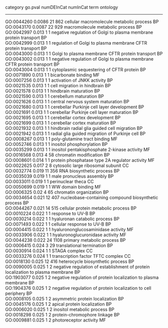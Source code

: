 

  category    go.pval   numDEInCat   numInCat                                        term                                         ontology 
------------ --------- ------------ ---------- --------------------------------------------------------------------------------- ----------
 GO:0044260   0.0086        21         862                         cellular macromolecule metabolic process                          BP    
 GO:0043170   0.0087        22         929                              macromolecule metabolic process                              BP    
 GO:0042997    0.013        1           1              negative regulation of Golgi to plasma membrane protein transport             BP    
 GO:0042999    0.013        1           1                regulation of Golgi to plasma membrane CFTR protein transport               BP    
 GO:0043000    0.013        1           1                       Golgi to plasma membrane CFTR protein transport                      BP    
 GO:0043002    0.013        1           1           negative regulation of Golgi to plasma membrane CFTR protein transport           BP    
 GO:0043004    0.013        1           1                          cytoplasmic sequestering of CFTR protein                          BP    
 GO:0071890    0.013        1           1                                     bicarbonate binding                                    MF    
 GO:0007256    0.013        1           1                                 activation of JNKK activity                                BP    
 GO:0021535    0.013        1           1                                 cell migration in hindbrain                                BP    
 GO:0021578    0.013        1           1                                    hindbrain maturation                                    BP    
 GO:0021590    0.013        1           1                                    cerebellum maturation                                   BP    
 GO:0021626    0.013        1           1                              central nervous system maturation                             BP    
 GO:0021680    0.013        1           1                         cerebellar Purkinje cell layer development                         BP    
 GO:0021691    0.013        1           1                          cerebellar Purkinje cell layer maturation                         BP    
 GO:0021695    0.013        1           1                                cerebellar cortex development                               BP    
 GO:0021699    0.013        1           1                                cerebellar cortex maturation                                BP    
 GO:0021932    0.013        1           1                         hindbrain radial glia guided cell migration                        BP    
 GO:0021942    0.013        1           1                        radial glia guided migration of Purkinje cell                       BP    
 GO:0008267    0.013        1           1                                poly-glutamine tract binding                                MF    
 GO:0052746    0.013        1           1                                  inositol phosphorylation                                  BP    
 GO:0035299    0.013        1           1                        inositol pentakisphosphate 2-kinase activity                        MF    
 GO:0016568    0.013        4           58                                  chromatin modification                                   BP    
 GO:0008601    0.014        1           1                       protein phosphatase type 2A regulator activity                       MF    
 GO:0022625    0.017        2           8                              cytosolic large ribosomal subunit                             CC    
 GO:0032774    0.019        11         356                                 RNA biosynthetic process                                  BP    
 GO:0035039    0.019        1           1                                  male pronucleus assembly                                  BP    
 GO:0033011    0.019        1           1                                      perinuclear theca                                     CC    
 GO:0050699    0.019        1           1                                      WW domain binding                                     MF    
 GO:0006325    0.02         4           65                                  chromatin organization                                   BP    
 GO:0034654    0.021        12         407                    nucleobase-containing compound biosynthetic process                    BP    
 GO:0044267    0.021        14         515                            cellular protein metabolic process                             BP    
 GO:0010224    0.022        1           1                                      response to UV-B                                      BP    
 GO:0030214    0.022        1           1                                hyaluronan catabolic process                                BP    
 GO:0071493    0.022        1           1                                  cellular response to UV-B                                 BP    
 GO:0004415    0.022        1           1                             hyalurononglucosaminidase activity                             MF    
 GO:0033906    0.022        1           1                               hyaluronoglucuronidase activity                              MF    
 GO:0044238    0.022        24         1108                                primary metabolic process                                 BP    
 GO:0006415    0.024        3           29                                 translational termination                                 BP    
 GO:0030914    0.024        1           1                                        STAGA complex                                       CC    
 GO:0033276    0.024        1           1                              transcription factor TFTC complex                             CC    
 GO:0018130    0.025        12         416                             heterocycle biosynthetic process                              BP    
 GO:0090005    0.025        1           2       negative regulation of establishment of protein localization to plasma membrane      BP    
 GO:1903077    0.025        1           2               negative regulation of protein localization to plasma membrane               BP    
 GO:1904376    0.025        1           2                negative regulation of protein localization to cell periphery               BP    
 GO:0008105    0.025        1           2                               asymmetric protein localization                              BP    
 GO:0045176    0.025        1           2                                 apical protein localization                                BP    
 GO:0006020    0.025        1           2                                 inositol metabolic process                                 BP    
 GO:0018298    0.025        1           2                                 protein-chromophore linkage                                BP    
 GO:0009881    0.025        1           2                                   photoreceptor activity                                   MF    

